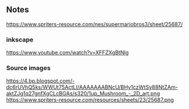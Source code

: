 ## Notes
https://www.spriters-resource.com/nes/supermariobros3/sheet/25687/

### inkscape
https://www.youtube.com/watch?v=XFFZXgBtNlg


### Source images
https://4.bp.blogspot.com/-dc6rUVhQ5ks/WWUt75ActLI/AAAAAAABNcU/BHy1czWtSy88NtZAm-aktZJg1q27gnfXgCLcBGAs/s320/1up_Mushroom_-_2D_art.png
https://www.spriters-resource.com/resources/sheets/23/25687.png

